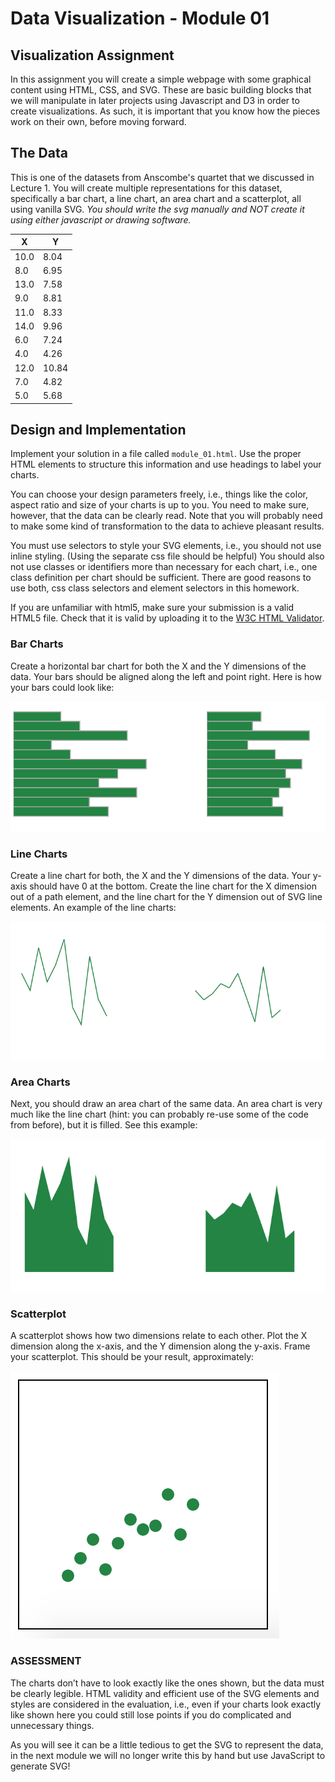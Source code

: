 # Data Visualization - Module 01


## Visualization Assignment

In this assignment you will create a simple webpage with some graphical content using HTML, CSS, and SVG. These are basic building blocks that we will manipulate in later projects using Javascript and D3 in order to create visualizations. As such, it is important that you know how the pieces work on their own, before moving forward.

## The Data

This is one of the datasets from Anscombe's quartet that we discussed in Lecture 1. You will create multiple representations for this dataset, specifically a bar chart, a line chart, an area chart and a scatterplot, all using vanilla SVG. *You should write the svg manually and NOT create it using either javascript or drawing software.*

| X | Y |
--- |----
10.0	| 8.04
8.0	| 6.95
 13.0	| 7.58
 9.0	|8.81
 11.0	|8.33
 14.0	|9.96
 6.0	|7.24
 4.0	|4.26
 12.0	|10.84
 7.0	|4.82
 5.0	|5.68


## Design and Implementation

Implement your solution in a file called ``module_01.html``. Use the proper HTML elements to structure this information and use headings to label your charts.

You can choose your design parameters freely, i.e., things like the color, aspect ratio and size of your charts is up to you. You need to make sure, however, that the data can be clearly read.  Note that you will probably need to make some kind of transformation to the data to achieve pleasant results.  

You must use selectors to style your SVG elements, i.e., you should not use inline styling. (Using the separate css file should be helpful) You should also not use classes or identifiers more than necessary for each chart, i.e., one class definition per chart should be sufficient.  There are good reasons to use both, css class selectors and element selectors in this homework.

If you are unfamiliar with html5, make sure your submission is a valid HTML5 file. Check that it is valid by uploading it to the [W3C HTML Validator](https://validator.w3.org/#validate_by_upload).

### Bar Charts

Create a horizontal bar chart for both the X and the Y dimensions of the data. Your bars should be aligned along the left and point right. Here is how your bars could look like:

![Bar chart](figures/bars.png)

### Line Charts

Create a line chart for both, the X and the Y dimensions of the data. Your y-axis should have 0 at the bottom. Create the line chart for the X dimension out of a path element, and the line chart for the Y dimension out of SVG line elements. An example of the line charts:

![Line chart](figures/lines.png)

### Area Charts

Next, you should draw an area chart of the same data. An area chart is very much like the line chart (hint: you can probably re-use some of the code from before), but it is filled. See this example:

![Area chart](figures/areas.png)

### Scatterplot

A scatterplot shows how two dimensions relate to each other. Plot the X dimension along the x-axis, and the Y dimension along the y-axis. Frame your scatterplot. This should be your result, approximately:

![Scatterplot](figures/scatterplot.png)


### ASSESSMENT

The charts don’t have to look exactly like the ones shown, but the data must be clearly legible. HTML validity and efficient use of the SVG elements and styles are considered in the evaluation, i.e., even if your charts look exactly like shown here you could still lose points if you do complicated and unnecessary things.

As you will see it can be a little tedious to get the SVG to represent the data, in the next module we will no longer write this by hand but use JavaScript to generate SVG!
